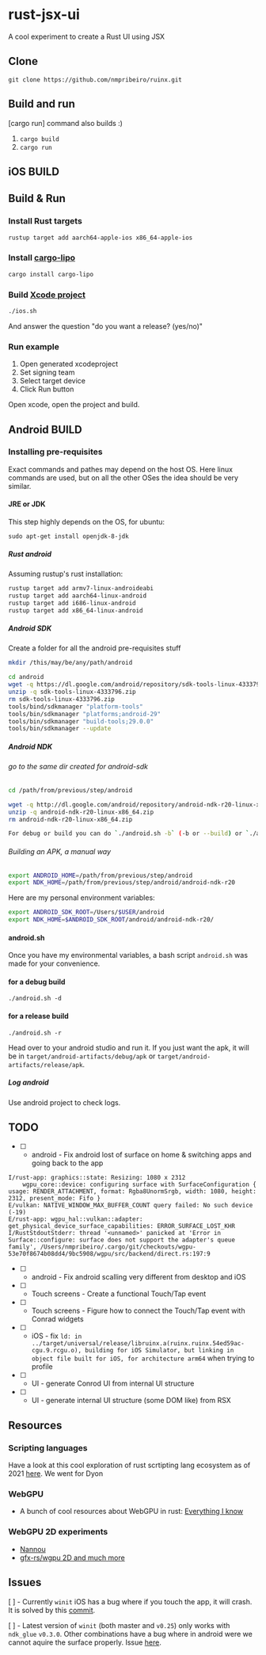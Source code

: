 # rust-jsx-ui

A cool experiment to create a Rust UI using JSX

## Clone

`git clone https://github.com/nmpribeiro/ruinx.git`

## Build and run

[cargo run] command also builds :)

1. `cargo build`
2. `cargo run`

## iOS BUILD

## Build & Run

### Install Rust targets

```bash
rustup target add aarch64-apple-ios x86_64-apple-ios
```

### Install [cargo-lipo](https://github.com/TimNN/cargo-lipo)

```bash
cargo install cargo-lipo
```

### Build [Xcode project](https://github.com/yonaskolb/XcodeGen)

```bash
./ios.sh
```

And answer the question "do you want a release? (yes/no)"

### Run example

1. Open generated xcodeproject
1. Set signing team
1. Select target device
1. Click Run button

Open xcode, open the project and build.

## Android BUILD

### Installing pre-requisites

Exact commands and pathes may depend on the host OS. Here linux commands are used, but on all the other OSes the idea should be very similar.

#### JRE or JDK

This step highly depends on the OS, for ubuntu:

`sudo apt-get install openjdk-8-jdk`

##### Rust android

Assuming rustup's rust installation:

```bash
rustup target add armv7-linux-androideabi
rustup target add aarch64-linux-android
rustup target add i686-linux-android
rustup target add x86_64-linux-android
```

##### Android SDK

Create a folder for all the android pre-requisites stuff

```bash
mkdir /this/may/be/any/path/android

cd android
wget -q https://dl.google.com/android/repository/sdk-tools-linux-4333796.zip
unzip -q sdk-tools-linux-4333796.zip
rm sdk-tools-linux-4333796.zip
tools/bind/sdkmanager "platform-tools"
tools/bin/sdkmanager "platforms;android-29"
tools/bin/sdkmanager "build-tools;29.0.0"
tools/bin/sdkmanager --update
```

##### Android NDK

###### go to the same dir created for android-sdk

```bash
cd /path/from/previous/step/android

wget -q http://dl.google.com/android/repository/android-ndk-r20-linux-x86_64.zip
unzip -q android-ndk-r20-linux-x86_64.zip
rm android-ndk-r20-linux-x86_64.zip

For debug or build you can do `./android.sh -b` (-b or --build) or `./android.sh -r` (-r or --release).
```

###### Building an APK, a manual way

```bash
export ANDROID_HOME=/path/from/previous/step/android
export NDK_HOME=/path/from/previous/step/android/android-ndk-r20
```

Here are my personal environment variables:

```bash
export ANDROID_SDK_ROOT=/Users/$USER/android
export NDK_HOME=$ANDROID_SDK_ROOT/android/android-ndk-r20/
```

#### android.sh

Once you have my environmental variables, a bash script `android.sh` was made for your convenience.

#### for a debug build

`./android.sh -d`

#### for a release build

`./android.sh -r`

Head over to your android studio and run it. If you just want the apk, it will be in `target/android-artifacts/debug/apk` or `target/android-artifacts/release/apk`.

##### Log android

Use android project to check logs.

## TODO

- [ ] - android - Fix android lost of surface on home & switching apps and going back to the app

```log
I/rust-app: graphics::state: Resizing: 1080 x 2312
    wgpu_core::device: configuring surface with SurfaceConfiguration { usage: RENDER_ATTACHMENT, format: Rgba8UnormSrgb, width: 1080, height: 2312, present_mode: Fifo }
E/vulkan: NATIVE_WINDOW_MAX_BUFFER_COUNT query failed: No such device (-19)
E/rust-app: wgpu_hal::vulkan::adapter: get_physical_device_surface_capabilities: ERROR_SURFACE_LOST_KHR
I/RustStdoutStderr: thread '<unnamed>' panicked at 'Error in Surface::configure: surface does not support the adapter's queue family', /Users/nmpribeiro/.cargo/git/checkouts/wgpu-53e70f8674b08dd4/9bc5908/wgpu/src/backend/direct.rs:197:9
```

- [ ] - android - Fix android scalling very different from desktop and iOS
- [ ] - Touch screens - Create a functional Touch/Tap event
- [ ] - Touch screens - Figure how to connect the Touch/Tap event with Conrad widgets
- [ ] - iOS - fix `ld: in ../target/universal/release/libruinx.a(ruinx.ruinx.54ed59ac-cgu.9.rcgu.o), building for iOS Simulator, but linking in object file built for iOS, for architecture arm64` when trying to profile
- [ ] - UI - generate Conrod UI from internal UI structure
- [ ] - UI - generate internal UI structure (some DOM like) from RSX

## Resources

### Scripting languages

Have a look at this cool exploration of rust scrtipting lang ecosystem as of 2021 [here](https://www.boringcactus.com/2020/09/16/survey-of-rust-embeddable-scripting-languages.html#duckscript).
We went for Dyon

### WebGPU

- A bunch of cool resources about WebGPU in rust: [Everything I know](https://wiki.nikitavoloboev.xyz/computer-graphics/webgpu)

### WebGPU 2D experiments

- [Nannou](https://github.com/nannou-org/nannou)
- [gfx-rs/wgpu 2D and much more](https://github.com/gfx-rs/wgpu/wiki/Users)

## Issues

[ ] - Currently `winit` iOS has a bug where if you touch the app, it will crash. It is solved by this [commit](https://github.com/nmpribeiro/winit/commit/665e8baab87f4b6c44952e5e0bf81848107c33b1).

[ ] - Latest version of `winit` (both master and `v0.25`) only works with `ndk_glue` `v0.3.0`. Other combinations have a bug where in android were we cannot aquire the surface properly. Issue [here](https://github.com/rust-windowing/winit/issues/1986).
